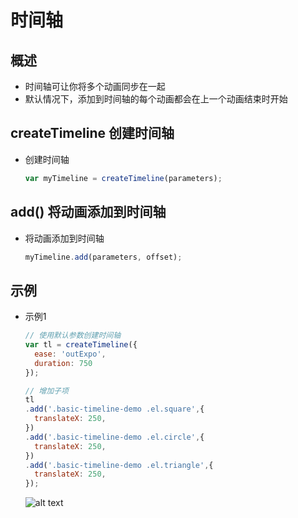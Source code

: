 # 时间轴

## 概述

+ 时间轴可让你将多个动画同步在一起
+ 默认情况下，添加到时间轴的每个动画都会在上一个动画结束时开始

## createTimeline 创建时间轴

+ 创建时间轴

  ```js
  var myTimeline = createTimeline(parameters);
  ```

## add() 将动画添加到时间轴

+ 将动画添加到时间轴

  ```js
  myTimeline.add(parameters, offset);
  ```

## 示例

+ 示例1

  ```js
  // 使用默认参数创建时间轴
  var tl = createTimeline({
    ease: 'outExpo',
    duration: 750
  });

  // 增加子项
  tl
  .add('.basic-timeline-demo .el.square',{
    translateX: 250,
  })
  .add('.basic-timeline-demo .el.circle',{
    translateX: 250,
  })
  .add('.basic-timeline-demo .el.triangle',{
    translateX: 250,
  });
  ```

  ![alt text](images/基础时间轴.gif)
